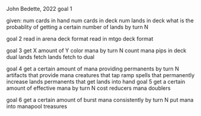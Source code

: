 John Bedette, 2022
goal 1

given:
  num cards in hand
  num cards in deck
  num lands in deck
what is the probablity of getting a certain number of lands by turn N

goal 2
  read in arena deck format
  read in mtgo deck format

goal 3
  get X amount of Y color mana by turn N
  count mana pips in deck
  dual lands
  fetch lands
  fetch to dual

goal 4
get a certain amount of mana providing permanents by turn N
  artifacts that provide mana
  creatures that tap
  ramp spells that permanently increase lands
  permanents that get lands into hand
goal 5
get a certain amount of effective mana by turn N
  cost reducers
  mana doublers

goal 6
get a certain amount of burst mana consistently by turn N
  put mana into manapool
  treasures


  
